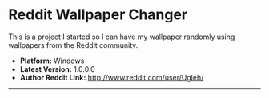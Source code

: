Reddit Wallpaper Changer
==========
This is a project I started so I can have my wallpaper randomly using wallpapers from the Reddit community.
- __Platform:__ Windows
- __Latest Version:__ 1.0.0.0
- __Author Reddit Link:__ http://www.reddit.com/user/Ugleh/

---------------------------------------
